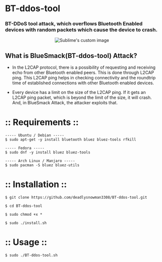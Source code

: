 # BT-ddos-tool
    
### BT-DDoS tool attack, which overflows Bluetooth Enabled devices with random packets which cause the device to crash.

<p align="center">
  <img src="https://raw.githubusercontent.com/deadlysnowman3308/BT-ddos-tool/Hackingvila/168283-200.png" alt="Sublime's custom image"/>
</p>


## What is BlueSmack(BT-ddos-tool) Attack?

- In the L2CAP protocol, there is a possibility of requesting and receiving echo from other Bluetooth enabled peers. This is done through L2CAP ping. This L2CAP ping helps in checking connectivity and the roundtrip time of established connections with other Bluetooth enabled devices.

- Every device has a limit on the size of the L2CAP ping. If it gets an L2CAP ping packet, which is beyond the limit of the size, it will crash. And, in BlueSmack Attack, the attacker exploits that.

 
# :: Requirements ::

```
----- Ubuntu / Debian -----
$ sudo apt-get -y install bluetooth bluez bluez-tools rfkill

----- Fedora -----
$ sudo dnf -y install bluez bluez-tools

----- Arch Linux / Manjaro -----
$ sudo pacman -S bluez bluez-utils
```

# :: Installation ::

```
$ git clone https://github.com/deadlysnowman3308/BT-ddos-tool.git

$ cd BT-ddos-tool

$ sudo chmod +x *

$ sudo ./install.sh

```

# :: Usage ::

```
$ sudo ./BT-ddos-tool.sh
```
